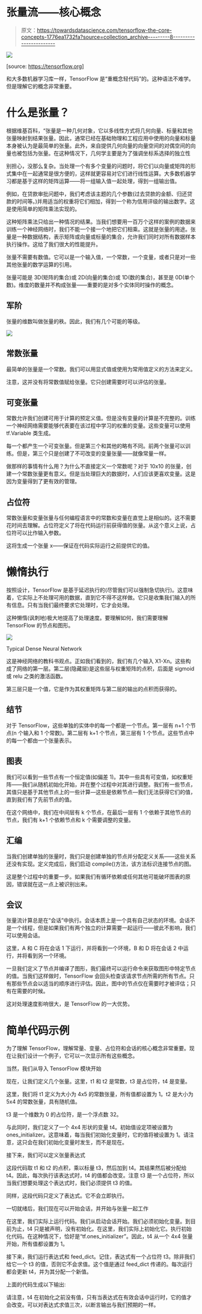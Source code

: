 # 张量流——核心概念

> 原文：<https://towardsdatascience.com/tensorflow-the-core-concepts-1776ea1732fa?source=collection_archive---------8----------------------->

![](img/1c44edce75ccd533f04c7f8815e2f048.png)

[source: https://tensorflow.org]

和大多数机器学习库一样，TensorFlow 是“重概念轻代码”的。这种语法不难学。但是理解它的概念非常重要。

# 什么是张量？

根据维基百科，“张量是一种几何对象，它以多线性方式将几何向量、标量和其他张量映射到结果张量。因此，通常已经在基础物理和工程应用中使用的向量和标量本身被认为是最简单的张量。此外，来自提供几何向量的向量空间的对偶空间的向量也被包括为张量。在这种情况下，几何学主要是为了强调坐标系选择的独立性

别担心，没那么复杂。当处理一个有多个变量的问题时，将它们以向量或矩阵的形式集中在一起通常是很方便的，这样就更容易对它们进行线性运算。大多数机器学习都是基于这样的矩阵运算——将一组输入值一起处理，得到一组输出值。

例如，在贷款审批问题中，我们考虑该主题的几个参数(过去贷款的金额、归还贷款的时间等。)并用适当的权重将它们相加，得到一个称为信用评级的输出数字。这是使用简单的矩阵乘法实现的。

这种矩阵乘法只给出一种情况的结果。当我们想要用一百万个这样的案例的数据来训练一个神经网络时，我们不能一个接一个地把它们相乘。这就是张量的用途。张量是一种数据结构，表示矩阵或向量或标量的集合，允许我们同时对所有数据样本执行操作。这给了我们很大的性能提升。

张量不需要有数值。它可以是一个输入值，一个常数，一个变量，或者只是对一些其他张量的数学运算的引用。

张量可能是 3D(矩阵的集合)或 2D(向量的集合)或 1D(数的集合)，甚至是 0D(单个数)。维度的数量并不构成张量——重要的是对多个实体同时操作的概念。

## 军阶

张量的维数叫做张量的秩。因此，我们有几个可能的等级。

![](img/0774f0da2f2f29fd835c89cd4846dc42.png)

## 常数张量

最简单的张量是一个常数。我们可以用显式值或使用为常用值定义的方法来定义。

注意，这并没有将常数值赋给张量。它只创建需要时可以评估的张量。

## 可变张量

常数允许我们创建可用于计算的预定义值。但是没有变量的计算是不完整的。训练一个神经网络需要能够代表要在该过程中学习的权重的变量。这些变量可以使用 tf.Variable 类生成。

每一个都产生一个可变张量。但是第三个和其他的略有不同。前两个张量可以训练。但是，第三个只是创建了不可改变的变量张量——就像常量一样。

做那样的事情有什么用？为什么不直接定义一个常数呢？对于 10x10 的张量，创建一个常数张量更有意义。但是当处理巨大的数据时，人们应该更喜欢变量。这是因为变量得到了更有效的管理。

## 占位符

常数张量和变量张量与任何编程语言中的常数和变量在直觉上是相似的。这不需要花时间去理解。占位符定义了将在代码运行前获得值的张量。从这个意义上说，占位符可以比作输入参数。

这将生成一个张量 x——保证在代码实际运行之前提供它的值。

# 懒惰执行

按照设计，TensorFlow 是基于延迟执行的(尽管我们可以强制急切执行)。这意味着，它实际上不处理可用的数据，直到它不得不这样做。它只是收集我们输入的所有信息。只有当我们最终要求它处理时，它才会处理。

这种懒惰(讽刺地)极大地提高了处理速度。要理解如何，我们需要理解 TensorFlow 的节点和图形。

![](img/2f8bcba2895b825ce0a4984203db8e61.png)

Typical Dense Neural Network

这是神经网络的教科书观点。正如我们看到的，我们有几个输入 X1-Xn。这些构成了网络的第一层。第二层(隐藏层)是这些层与权重矩阵的点积，后面是 sigmoid 或 relu 之类的激活函数。

第三层只是一个值，它是作为其权重矩阵与第二层的输出的点积而获得的。

## 结节

对于 TensorFlow，这些单独的实体中的每一个都是一个节点。第一层有 n+1 个节点(n 个输入和 1 个常数)。第二层有 k+1 个节点，第三层有 1 个节点。这些节点中的每一个都由一个张量表示。

## 图表

我们可以看到一些节点有一个恒定值(如偏差 1)。其中一些具有可变值，如权重矩阵——我们从随机初始化开始，并在整个过程中对其进行调整。我们有一些节点，其值只是基于其他节点上的一些计算—这些是依赖节点—我们无法获得它们的值，直到我们有了先前节点的值。

在这个网络中，我们在中间层有 k 个节点，在最后一层有 1 个依赖于其他节点的节点，我们有 k+1 个依赖节点和 k 个需要调整的变量。

## 汇编

当我们创建单独的张量时，我们只是创建单独的节点并分配定义关系——这些关系还没有实现。定义完成后，我们启动 compile()方法，该方法标识连接节点的图。

这是整个过程中的重要一步。如果我们有循环依赖或任何其他可能破坏图表的原因，错误就在这一点上被识别出来。

## 会议

张量流计算总是在“会话”中执行。会话本质上是一个具有自己状态的环境。会话不是一个线程，但是如果我们有两个独立的计算需要一起运行——彼此不影响，我们可以使用会话。

这里，A 和 C 将在会话 1 下运行，并将看到一个环境，B 和 D 将在会话 2 中运行，并将看到另一个环境。

一旦我们定义了节点并编译了图形，我们最终可以运行命令来获取图形中特定节点的值。当我们这样做时，TensorFlow 会回头检查该请求节点所需的所有节点。只有那些节点会以适当的顺序进行评估。因此，图中的节点仅在需要时才被评估；只有在需要的时候。

这对处理速度影响很大，是 TensorFlow 的一大优势。

# 简单代码示例

为了理解 TensorFlow，理解常量、变量、占位符和会话的核心概念非常重要。现在让我们设计一个例子，它可以一次显示所有这些概念。

当然，我们从导入 TensorFlow 模块开始

现在，让我们定义几个张量。这里，t1 和 t2 是常数，t3 是占位符，t4 是变量。

这里，我们将 t1 定义为大小为 4x5 的常数张量，所有值都设置为 1。t2 是大小为 5x4 的常数张量，具有随机值。

t3 是一个维数为 0 的占位符，是一个浮点数 32。

与此同时，我们定义了一个 4x4 形状的变量 t4。初始值设定项被设置为 ones_initializer。这意味着，每当我们初始化变量时，它的值将被设置为 1。请注意，这只会在我们初始化变量时发生，而不是现在。

接下来，我们可以定义张量表达式

这段代码取 t1 和 t2 的点积，乘以标量 t3，然后加到 t4。其结果然后被分配给 t4。因此，每次执行该表达式时，t4 的值都会改变。注意 t3 是一个占位符，所以当我们想要处理这个表达式时，我们必须提供 t3 的值。

同样，这段代码只定义了表达式。它不会立即执行。

一切就绪后，我们现在可以开始会话，并开始与张量一起工作

在这里，我们实际上运行代码。我们从启动会话开始。我们必须初始化变量。到目前为止，t4 只是被声明，没有初始化。在这里，我们实际上初始化它。执行初始化代码。在这种情况下，恰好是“tf.ones_initializer”。因此，t4 从一个 4x4 张量开始，所有值都设置为 1。

接下来，我们运行表达式和 feed_dict。记住，表达式有一个占位符 t3。除非我们给它一个 t3 的值，否则它不会求值。这个值是通过 feed_dict 传递的。每次运行都会更新 t4，并为其分配一个新值。

上面的代码生成以下输出:

请注意，t4 在初始化之前没有值，只有当表达式在有效会话中运行时，它的值才会改变。可以对表达式求值三次，以断言输出与我们预期的一样。